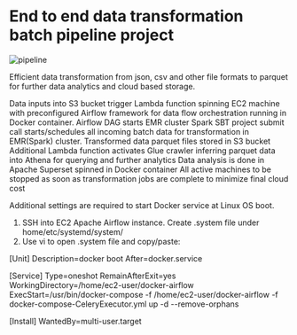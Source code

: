 # End to end data transformation batch pipeline project

![pipeline](https://user-images.githubusercontent.com/88790752/146460695-4d0e28f5-03af-4148-a195-9572668ea8be.jpg)

Efficient data transformation from json, csv and other file formats to parquet for further data analytics and cloud based storage.

Data inputs into S3 bucket trigger Lambda function spinning EC2 machine with preconfigured Airflow framework for data flow orchestration running in Docker container. 
Airflow DAG starts EMR cluster
Spark SBT project submit call starts/schedules all incoming batch data for transformation in EMR(Spark) cluster.
Transformed data parquet files stored in S3 bucket
Additional Lambda function activates Glue crawler inferring parquet data into Athena for querying and further analytics
Data analysis is done in Apache Superset spinned in Docker container
All active machines to be stopped as soon as transformation jobs are complete to minimize final cloud cost


Additional settings are required to start Docker service at Linux OS boot. 

1. SSH into EC2 Apache Airflow instance. Create .system file under home/etc/systemd/system/
2. Use vi to open .system file and copy/paste:

[Unit]
Description=docker boot
After=docker.service

[Service]
Type=oneshot
RemainAfterExit=yes
WorkingDirectory=/home/ec2-user/docker-airflow
ExecStart=/usr/bin/docker-compose -f /home/ec2-user/docker-airflow -f docker-compose-CeleryExecutor.yml up -d --remove-orphans

[Install]
WantedBy=multi-user.target
